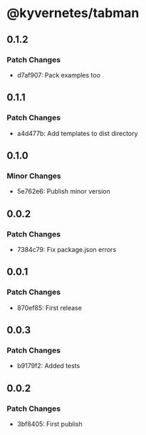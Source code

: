 # @kyvernetes/tabman

## 0.1.2

### Patch Changes

- d7af907: Pack examples too

## 0.1.1

### Patch Changes

- a4d477b: Add templates to dist directory

## 0.1.0

### Minor Changes

- 5e762e6: Publish minor version

## 0.0.2

### Patch Changes

- 7384c79: Fix package.json errors

## 0.0.1

### Patch Changes

- 870ef85: First release

## 0.0.3

### Patch Changes

- b9179f2: Added tests

## 0.0.2

### Patch Changes

- 3bf8405: First publish
